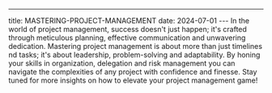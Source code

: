 ---
title: MASTERING-PROJECT-MANAGEMENT
date: 2024-07-01
--- In the world of project management, success doesn't just happen; it's crafted through meticulous planning, effective communication and unwavering dedication.
Mastering project management is about more than just timelines nd tasks; it's about leadership, problem-solving and adaptability. By honing your skills in organization, delegation and risk management you can navigate the complexities of any project with confidence and finesse.
Stay tuned for more insights on how to elevate your project management game!
